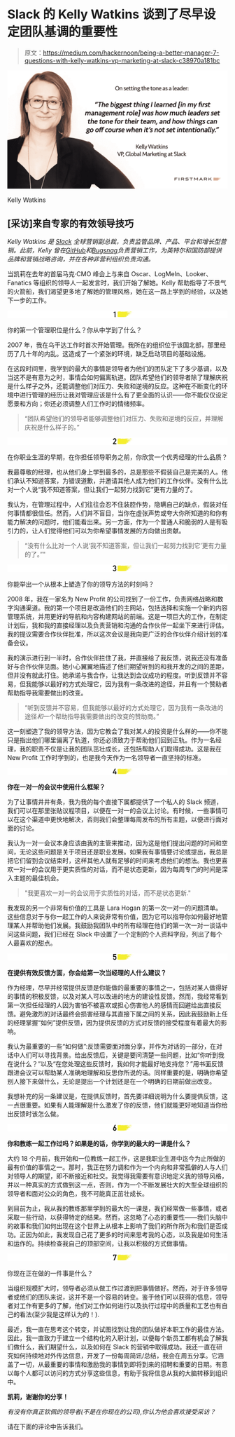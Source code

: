 # Slack 的 Kelly Watkins 谈到了尽早设定团队基调的重要性

> 原文：<https://medium.com/hackernoon/being-a-better-manager-7-questions-with-kelly-watkins-vp-marketing-at-slack-c38970a181bc>

![](img/f402e9ba8f99619a05d978cc9f983b43.png)

Kelly Watkins

## [采访]来自专家的有效领导技巧

*Kelly Watkins 是* [*Slack*](http://www.slack.com) *全球营销副总裁，负责监管品牌、产品、平台和增长型营销。此前，Kelly 曾在*[*GitHub*](http://www.github.com)*和*[*Bugsnag*](http://www.bugsnag.com)*负责营销工作，为英特尔和国防部提供品牌和营销战略咨询，并在各种非营利组织负责沟通。*

当凯莉在去年的首届马克·CMO 峰会上与来自 Oscar、LogMeIn、Looker、Fanatics 等组织的领导人一起发言时，我们开始了解她。Kelly 帮助指导了不景气的火箭船，我们渴望更多地了解她的管理风格，她在这一路上学到的经验，以及她下一步的工作。

![](img/090dc4e3c76a05c1e39cd1c27b40e31c.png)

你的第一个管理职位是什么？你从中学到了什么？

2007 年，我在乌干达工作时首次开始管理。我所在的组织位于该国北部，那里经历了几十年的内乱。这造成了一个紧张的环境，缺乏启动项目的基础设施。

在这段时间里，我学到的最大的事情是领导者为他们的团队定下了多少基调，以及当这不是有意为之时，事情会如何偏离轨道。团队希望他们的领导者除了理解庆祝是什么样子之外，还能调整他们对压力、失败和逆境的反应。这种在不断变化的环境中进行管理的经历让我对管理应该是什么有了更全面的认识——你不能仅仅设定愿景和方向；你还必须调整人们工作时的情绪频率。

> “团队希望他们的领导者能够调整他们对压力、失败和逆境的反应，并理解庆祝是什么样子的。”

![](img/d467fae4c7b28895026fd7f3d1dccc2d.png)

在你职业生涯的早期，在你担任领导职务之前，你欣赏一个优秀经理的什么品质？

我最尊敬的经理，也从他们身上学到最多的，总是那些不假装自己是完美的人。他们承认不知道答案，为错误道歉，并邀请其他人成为他们的工作伙伴。没有什么比对一个人说“我不知道答案，但让我们一起努力找到它”更有力量的了。

我认为，在管理过程中，人们往往会忍不住装腔作势，隐瞒自己的缺点，假装对任何事情都很信任。然而，人们并不盲目，当你在虚张声势或夸大你所知道的和你有能力解决的问题时，他们能看出来。另一方面，作为一个普通人和脆弱的人是有吸引力的，让人们觉得他们可以为你希望事情发展的方向做出贡献。

> “没有什么比对一个人说‘我不知道答案，但让我们一起努力找到它’更有力量的了。”"

![](img/40d0f36d5fd32187133524d25d5be99f.png)

你能举出一个从根本上塑造了你的领导方法的时刻吗？

2008 年，我在一家名为 New Profit 的公司找到了一份工作，负责网络战略和数字沟通渠道。我的第一个项目是改造他们的主网站，包括选择和实施一个新的内容管理系统，并用更好的导航和内容构建网站的前端。这是一项巨大的工作，在制定计划后，我和我的直接经理以及负责营销和沟通的合作伙伴一起坐下来进行评估。我的提议需要合作伙伴批准，所以这次会议是我向更广泛的合作伙伴介绍计划的准备会议。

我的演示进行到一半时，合作伙伴拦住了我，并直接给了我反馈，说我还没有准备好与合作伙伴见面。她小心翼翼地描述了他们期望听到的和我开发的之间的差距，但并没有就此打住。她承诺与我合作，让我达到会议成功的程度。听到反馈并不容易，但我能够以最好的方式处理它，因为我有一条改进的途径，并且有一个赞助者帮助指导我需要做出的改变。

> “听到反馈并不容易，但我能够以最好的方式处理它，因为我有一条改进的途径*和*一个帮助指导我需要做出的改变的赞助商。”

这一刻塑造了我的领导方法，因为它教会了我对某人的投资是什么样的——你不能只是指出他们哪里偏离了轨道，你还必须致力于帮助他们回到正轨。作为一名经理，我的职责不仅是让我的团队茁壮成长，还包括帮助人们取得成功。这是我在 New Profit 工作时学到的，也是我今天作为一名领导者一直坚持的标准。

![](img/241963fca4933c5c4ac3e6a70cec7453.png)

**你在一对一的会议中使用什么框架？**

为了让事情井井有条，我为我的每个直接下属都提供了一个私人的 Slack 频道，我们可以在那里张贴议程项目，以便在一对一的会议上讨论。有时候，一些事情可以在这个渠道中更快地解决，否则我们会整理每周发布的所有主题，以便进行面对面的讨论。

我认为一对一会议本身应该由我的主管来推动，因为这是他们提出问题的时间和空间，无论这些问题是关于项目还是职业发展。如果我有事情要讨论或提出，我总是把它们留到会议结束时，这样其他人就有足够的时间来考虑他们的想法。我也更喜欢一对一的会议用于更实质性的对话，而不是状态更新，因为每周专门的时间是深入主题的最佳机会。

> "我更喜欢一对一的会议用于实质性的对话，而不是状态更新."

我发现的另一个非常有价值的工具是 Lara Hogan 的第一次一对一的问题清单。这些信息对于与你一起工作的人来说非常有价值，因为它可以指导你如何最好地管理某人并帮助他们发展。我鼓励我团队中的所有经理在他们的第一次一对一谈话中问这些问题，我们已经在 Slack 中设置了一个定制的个人资料字段，列出了每个人最喜欢的甜点。

![](img/7dd3792a089380f7668829b1e3b73d9b.png)

**在提供有效反馈方面，你会给第一次当经理的人什么建议？**

作为经理，尽早并经常提供反馈是你能做的最重要的事情之一，包括对某人做得好的事情的积极反馈，以及对某人可以改进的地方的建设性反馈。然而，我经常看到第一次担任经理的人因为害怕不被喜欢或担心伤害他人的感情而回避给出直接反馈。避免激烈的对话最终会损害经理与其直接下属之间的关系，因此我鼓励新上任的经理掌握“如何”提供反馈，因为提供反馈的方式对反馈的接受程度有着最大的影响。

我认为最重要的一些“如何做”:反馈需要面对面分享，并作为对话的一部分，在对话中人们可以寻找背景。给出反馈后，关键是要问清楚一些问题，比如“你听到我在说什么？”以及“在您处理这些反馈时，我如何才能最好地支持您？”用书面反馈跟进会议可以帮助某人准确地理解和反思你所说的话。同样重要的是，明确你希望别人接下来做什么，无论是提出一个计划还是在一个明确的日期前做出改变。

我想补充的另一条建议是，在提供反馈时，首先要详细说明为什么要提供反馈，这一点很重要。如果有人能理解是什么激发了你的反馈，他们就能更好地知道当你给出反馈时该怎么做。

![](img/f100ee9afedd0cbe7b53390c9934043e.png)

**你和教练一起工作过吗？如果是的话，你学到的最大的一课是什么？**

大约 18 个月前，我开始和一位教练一起工作，这是我职业生涯中迄今为止所做的最有价值的事情之一。那时，我正在努力调和作为一个内向和非常孤僻的人与人们对领导人的期望，即不断接近和社交。我觉得我需要有意识地定义我的领导风格，并以一种真实的方式做到这一点，否则，作为一个不断发展壮大的大型全球组织的领导者和面对公众的角色，我不可能真正茁壮成长。

到目前为止，我从我的教练那里学到的最大的一课是，我们经常做一些事情，或者采取一些行动，以获得特定的结果。然而，这忽略了心态的重要性——我们头脑中的故事和我们如何出现在这个世界上从根本上影响了我们的所作所为和我们是否成功。正因为如此，我发现自己花了更多的时间来思考我的心态，以及我是如何生活和运作的。持续检查我自己的顶部空间，让我以积极的方式做事情。

![](img/10628c5d9bbeacc6d7eed5e827b7a0c2.png)

你现在正在做的一件事是什么？

当组织规模扩大时，领导者必须从做工作过渡到把事情做好。然而，对于许多领导者或他们的团队来说，这并不是一个容易的转变。鉴于他们可以获得的信息，领导者对工作有更多的了解，他们对工作如何进行以及执行过程中的质量和工艺也有自己的看法(至少我是这样认为的！).

最近，我一直在思考这个转变，并试图找到让我的团队做好本职工作的最佳方法。因此，我一直致力于建立一个结构化的入职计划，以便每个新员工都有机会了解我们做什么，我们期望什么，以及如何在 Slack 的营销中取得成功。我还一直在研究如何持续地对外传达信息，开发了一份每周简讯/总结，我会在周五分享。它涵盖了一切，从最重要的事情和激励我的事情到即将到来的招聘和重要的日期。有意以每个人都可以访问的方式分享这些信息，有助于我将信息从我的大脑转移到组织中。

**凯莉，谢谢你的分享！**

*有没有你真正钦佩的领导者(不是在你现在的公司),你认为他会喜欢接受采访？*

请在下面的评论中告诉我们。